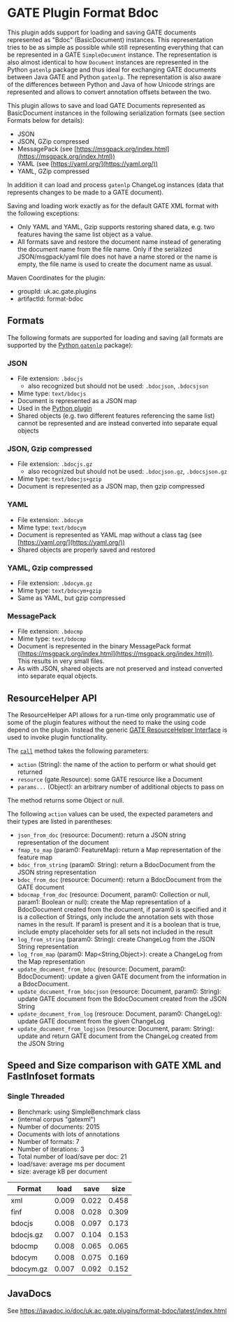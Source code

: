 # GATE Plugin Format Bdoc

This plugin adds support for loading and saving GATE documents represented as "Bdoc" (BasicDocument) instances. 
This representation tries to be as simple as possible while still representing everything that can be 
represented in a GATE `SimpleDocument` instance. The representation is also almost identical to how 
`Document` instances are represented in the Python `gatenlp` package and thus ideal for exchanging GATE 
documents between Java GATE and Python `gatenlp`. The representation is also aware of the differences between
Python and Java of how Unicode strings are represented and allows to convert annotation offsets between 
the two. 


This plugin allows to save and load GATE Documents represented as BasicDocument instances in the following serialization formats (see section Formats below for details):

* JSON
* JSON, GZip compressed
* MessagePack (see [https://msgpack.org/index.html](https://msgpack.org/index.html))
* YAML (see [https://yaml.org/](https://yaml.org/))
* YAML, GZip compressed

In addition it can load and process `gatenlp` ChangeLog instances (data that represents changes to be made to a GATE document).

Saving and loading work exactly as for the default GATE XML format with the following exceptions:

* Only YAML and YAML, Gzip supports restoring shared data, e.g. two features having the same list object as a value.
* All formats save and restore the document name instead of generating the document name from the file name. Only if the serialized JSON/msgpack/yaml file does not have a name stored or the name is empty, the file name is used to create the document name as usual. 

Maven Coordinates for the plugin:
* groupId: uk.ac.gate.plugins
* artifactId: format-bdoc

## Formats

The following formats are supported for loading and saving (all formats are supported by the [Python `gatenlp`](https://gatenlp.github.io/python-gatenlp/) package):

### JSON

* File extension: `.bdocjs`
  * also recognized but should not be used: `.bdocjson`, `.bdocsjson`
* Mime type: `text/bdocjs` 
* Document is represented as a JSON map
* Used in the [Python plugin](http://gatenlp.github.io/gateplugin-Python/)
* Shared objects (e.g. two different features referencing the same list) cannot be represented and are instead converted into separate equal objects

### JSON, Gzip compressed

* File extension:  `.bdocjs.gz` 
  * also recognized but should not be used: `.bdocjson.gz`, `.bdocsjson.gz`
* Mime type: `text/bdocjs+gzip` 
* Document is represented as a JSON map, then gzip compressed

### YAML

* File extension: `.bdocym`
* Mime type: `text/bdocym`
* Document is represented as YAML map without a class tag (see [https://yaml.org/](https://yaml.org/))
* Shared objects are properly saved and restored

### YAML, Gzip compressed

* File extension: `.bdocym.gz`
* Mime type: `text/bdocym+gzip`
* Same as YAML, but gzip compressed

### MessagePack

* File extension: `.bdocmp`
* Mime type: `text/bdocmp`
* Document is represented in the binary MessagePack format ([https://msgpack.org/index.html](https://msgpack.org/index.html)). This results in very small files. 
* As with JSON, shared objects are not preserved and instead converted into separate equal objects. 

## ResourceHelper API

The ResourceHelper API allows for a run-time only programmatic use of some of the plugin features without the need
to make the using code depend on the plugin. Instead the generic [GATE ResourceHelper Interface](https://jenkins.gate.ac.uk/job/gate-core/javadoc/index.html)
is used to invoke plugin functionality. 

The [`call`](https://javadoc.io/doc/uk.ac.gate.plugins/format-bdoc/latest/gate/plugin/format/bdoc/API.html) method takes the following
parameters: 

* `action` (String): the name of the action to perform or what should get returned
* `resource` (gate.Resource): some GATE resource like a Document 
* `params...` (Object): an arbitrary number of additional objects to pass on

The method returns some Object or null. 

The following `action` values can be used, the expected parameters and their types are listed in parentheses:

* `json_from_doc` (resource: Document):  return a JSON string representation of the document
* `fmap_to_map` (param0: FeatureMap): return a Map representation of the feature map
* `bdoc_from_string` (param0: String): return a BdocDocument from the JSON string representation
* `bdoc_from_doc` (resource: Document): return a BdocDocument from the GATE document
* `bdocmap_from_doc` (resource: Document, param0: Collection<String> or null, param1: Boolean or null): create 
  the Map representation of a BdocDocument created from the document, if param0 is specified and it is a collection
  of Strings, only include the annotation sets with those names in the result. If param1 is present and it is 
  a boolean that is true, include empty placeholder sets for all sets not included in the result
* `log_from_string` (param0: String): create ChangeLog from the JSON String representation
* `log_from_map` (param0: Map<String,Object>): create a ChangeLog from the Map representation 
* `update_document_from_bdoc` (resource: Document, param0: BdocDocument): update a given GATE document from the 
  information in a BdocDocument.
* `update_document_from_bdocjson` (resource: Document, param0: String): update GATE document from the 
  BdocDocument created from the JSON String
* `update_document_from_log` (resrouce: Document, param0: ChangeLog): update GATE document from the given
  ChangeLog
* `update_document_from_logjson` (resource: Document, param: String): update and return GATE document from
  the ChangeLog created from the JSON String



## Speed and Size comparison with GATE XML and FastInfoset formats

### Single Threaded 

* Benchmark: using SimpleBenchmark class
* (internal corpus "gatexml")
* Number of documents: 2015
* Documents with lots of annotations
* Number of formats: 7
* Number of iterations: 3
* Total number of load/save per doc: 21
* load/save: average ms per document
* size: average kB per document

| Format | load | save | size | 
| ------ | ---- | ---- | ---- | 
| xml | 0.009 | 0.022 | 0.458 |
| finf | 0.008 | 0.028 | 0.309 |
| bdocjs | 0.008 | 0.097 | 0.173 |
| bdocjs.gz | 0.007 | 0.104 | 0.153 |
| bdocmp | 0.008 | 0.065 | 0.065 |
| bdocym | 0.008 | 0.075 | 0.169 |
| bdocym.gz | 0.007 | 0.092 | 0.152 |

## JavaDocs

See https://javadoc.io/doc/uk.ac.gate.plugins/format-bdoc/latest/index.html

